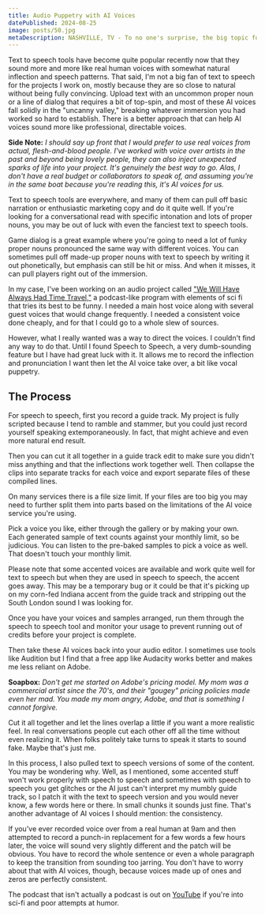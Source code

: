 ```yaml
---
title: Audio Puppetry with AI Voices
datePublished: 2024-08-25
image: posts/50.jpg
metaDescription: NASHVILLE, TV - To no one's surprise, the big topic for session talks and hallway conversations at this year's WordCamp US conference is WordPress 5.0, which a...
---
```


Text to speech tools have become quite popular recently now that they sound more and more like real human voices with somewhat natural inflection and speech patterns. That said, I'm not a big fan of text to speech for the projects I work on, mostly because they are so close to natural without being fully convincing. Upload text with an uncommon proper noun or a line of dialog that requires a bit of top-spin, and most of these AI voices fall solidly in the "uncanny valley," breaking whatever immersion you had worked so hard to establish. There is a better approach that can help AI voices sound more like professional, directable voices.

**Side Note:** _I should say up front that I would prefer to use real voices from actual, flesh-and-blood people. I've worked with voice over artists in the past and beyond being lovely people, they can also inject unexpected sparks of life into your project. It's genuinely the best way to go. Alas, I don't have a real budget or collaborators to speak of, and assuming you're in the same boat because you're reading this, it's AI voices for us._

Text to speech tools are everywhere, and many of them can pull off basic narration or enthusiastic marketing copy and do it quite well. If you're looking for a conversational read with specific intonation and lots of proper nouns, you may be out of luck with even the fanciest text to speech tools.

Game dialog is a great example where you're going to need a lot of funky proper nouns pronounced the same way with different voices. You can sometimes pull off made-up proper nouns with text to speech by writing it out phonetically, but emphasis can still be hit or miss. And when it misses, it can pull players right out of the immersion.

In my case, I've been working on an audio project called ["We Will Have Always Had Time Travel,"](https://www.youtube.com/watch?v=tUg9MlHlpwc) a podcast-like program with elements of sci fi that tries its best to be funny. I needed a main host voice along with several guest voices that would change frequently. I needed a consistent voice done cheaply, and for that I could go to a whole slew of sources.

However, what I really wanted was a way to direct the voices. I couldn't find any way to do that. Until I found Speech to Speech, a very dumb-sounding feature but I have had great luck with it. It allows me to record the inflection and pronunciation I want then let the AI voice take over, a bit like vocal puppetry.

## The Process

For speech to speech, first you record a guide track. My project is fully scripted because I tend to ramble and stammer, but you could just record yourself speaking extemporaneously. In fact, that might achieve and even more natural end result.

Then you can cut it all together in a guide track edit to make sure you didn't miss anything and that the inflections work together well. Then collapse the clips into separate tracks for each voice and export separate files of these compiled lines.

On many services there is a file size limit. If your files are too big you may need to further split them into parts based on the limitations of the AI voice service you're using.

Pick a voice you like, either through the gallery or by making your own. Each generated sample of text counts against your monthly limit, so be judicious. You can listen to the pre-baked samples to pick a voice as well. That doesn't touch your monthly limit.

Please note that some accented voices are available and work quite well for text to speech but when they are used in speech to speech, the accent goes away. This may be a temporary bug or it could be that it's picking up on my corn-fed Indiana accent from the guide track and stripping out the South London sound I was looking for.

Once you have your voices and samples arranged, run them through the speech to speech tool and monitor your usage to prevent running out of credits before your project is complete.

Then take these AI voices back into your audio editor. I sometimes use tools like Audition but I find that a free app like Audacity works better and makes me less reliant on Adobe.

**Soapbox:** _Don't get me started on Adobe's pricing model. My mom was a commercial artist since the 70's, and their "gougey" pricing policies made even her mad. You made my mom angry, Adobe, and that is something I cannot forgive._

Cut it all together and let the lines overlap a little if you want a more realistic feel. In real conversations people cut each other off all the time without even realizing it. When folks politely take turns to speak it starts to sound fake. Maybe that's just me.

In this process, I also pulled text to speech versions of some of the content. You may be wondering why. Well, as I mentioned, some accented stuff won't work properly with speech to speech and sometimes with speech to speech you get glitches or the AI just can't interpret my mumbly guide track, so I patch it with the text to speech version and you would never know, a few words here or there. In small chunks it sounds just fine. That's another advantage of AI voices I should mention: the consistency.

If you've ever recorded voice over from a real human at 9am and then attempted to record a punch-in replacement for a few words a few hours later, the voice will sound very slightly different and the patch will be obvious. You have to record the whole sentence or even a whole paragraph to keep the transition from sounding too jarring. You don't have to worry about that with AI voices, though, because voices made up of ones and zeros are perfectly consistent.

The podcast that isn't actually a podcast is out on [YouTube](https://www.youtube.com/watch?v=tUg9MlHlpwc) if you're into sci-fi and poor attempts at humor.

